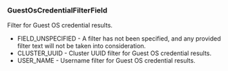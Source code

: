 ### GuestOsCredentialFilterField
Filter for Guest OS credential results.

- FIELD_UNSPECIFIED - A filter has not been specified, and any provided filter text will not be taken into consideration.
- CLUSTER_UUID - Cluster UUID filter for Guest OS credential results.
- USER_NAME - Username filter for Guest OS credential results.
